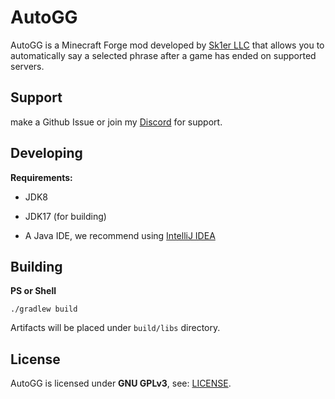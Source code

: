# AutoGG
AutoGG is a Minecraft Forge mod developed by [Sk1er LLC](https://github.com/Sk1erLLC) that allows you to automatically say a selected phrase after a game has ended on supported servers.

## Support
make a Github Issue or join my [Discord](https://luna724.com/discord) for support.

## Developing
**Requirements:**
- JDK8
- JDK17 (for building)
    
- A Java IDE, we recommend using [IntelliJ IDEA](https://jetbrains.com/idea/)

## Building
**PS or Shell**
```shell
./gradlew build
```

Artifacts will be placed under `build/libs` directory. 

## License
AutoGG is licensed under **GNU GPLv3**, see: [LICENSE](LICENSE).
